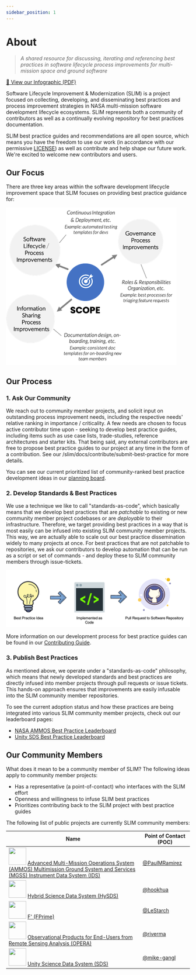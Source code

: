```yaml
---
sidebar_position: 1
---
```


# About

> _A shared resource for discussing, iterating and referencing best practices in software lifecycle process improvements for multi-mission space and ground software_

[📖 View our Infographic (PDF)](SLIM-Infographic.pdf)

Software Lifecycle Improvement & Modernization (SLIM) is a project focused on collecting, developing, and disseminating best practices and process improvement strategies in NASA multi-mission software development lifecycle ecosystems. SLIM represents both a community of contributors as well as a continually evolving repository for best practices documentation.

SLIM best practice guides and recommendations are all open source, which means you have the freedom to use our work (in accordance with our permissive [LICENSE](https://nasa-ammos.github.io/slim/LICENSE)) as well as contribute and help shape our future work. We're excited to welcome new contributors and users.

## Our Focus

There are three key areas within the software development lifecycle improvement space that SLIM focuses on providing best practice guidance for:

![SLIM-scope](/img/scope.png)

## Our Process

### 1. Ask Our Community

We reach out to community member projects, and solicit input on outstanding process improvement needs, including the respective needs' relative ranking in importance / criticality. A few needs are chosen to focus active contributor time upon - seeking to develop best practice guides, including items such as use case lists, trade-studies, reference architectures and starter kits. That being said, any external contributors are free to propose best practice guides to our project at any time in the form of a contribution. See our /slim/docs/contribute/submit-best-practice for more details.  

You can see our current prioritized list of community-ranked best practice development ideas in our [planning board](https://github.com/orgs/NASA-AMMOS/projects/3).

### 2. Develop Standards & Best Practices

We use a technique we like to call "standards-as-code", which basically means that we develop best practices that are _patchable_ to existing or new community member project codebases or are _deployable_ to their infrastructure. Therefore, we target providing best practices in a way that is most easily can be infused into existing SLIM community member projects. This way, we are actually able to scale out our best practice dissemination widely to many projects at once. For best practices that are not patchable to repositories, we ask our contributors to develop automation that can be run as a script or set of commands - and deploy these to SLIM community members through issue-tickets.

![SLIM-dev-process](/img/standards-as-code.png)

More information on our development process for best practice guides can be found in our [Contributing Guide](docs/contribute/contributing/development-process).

### 3. Publish Best Practices

As mentioned above, we operate under a "standards-as-code" philosophy, which means that newly developed standards and best practices are directly infused into member projects through pull requests or issue tickets. This hands-on approach ensures that improvements are easily infusable into the SLIM community member repositories.

To see the current adoption status and how these practices are being integrated into various SLIM community member projects, check out our leaderboard pages:

- [NASA AMMOS Best Practice Leaderboard](https://github.com/NASA-AMMOS/slim-leaderboard/blob/main/examples/slim-ammos-leaderboard.md)
- [Unity SDS Best Practice Leaderboard](https://github.com/NASA-AMMOS/slim-leaderboard/blob/main/examples/slim-unity-leaderboard.md)

## Our Community Members

What does it mean to be a community member of SLIM? The following ideas apply to community member projects:
- Has a representative (a point-of-contact) who interfaces with the SLIM effort
- Openness and willingness to infuse SLIM best practices 
- Prioritizes contributing back to the SLIM project with best practice guides

The following list of public projects are currently SLIM community members:

| Name | Point of Contact (POC) |
|------|------------------------|
| <img src="https://avatars.githubusercontent.com/u/37851411?s=48&v=4" width="48" height="48"/> [Advanced Multi-Mission Operations System (AMMOS) Multimission Ground System and Services (MGSS) Instrument Data System (IDS)](https://github.com/nasa-ammos/) | [@PaulMRamirez](https://github.com/PaulMRamirez) |
| <img src="https://avatars.githubusercontent.com/u/32575998?s=48&v=4" width="48" height="48"/> [Hybrid Science Data System (HySDS)](https://github.com/hysds/) | [@hookhua](https://github.com/hookhua) |
| <img src="https://avatars.githubusercontent.com/u/848102?s=48&v=4" width="48" height="48"/> [F' (FPrime)](https://github.com/nasa/fprime) | [@LeStarch](https://github.com/LeStarch) |
| <img src="https://avatars.githubusercontent.com/u/848102?s=48&v=4" width="48" height="48"/> [Observational Products for End-Users from Remote Sensing Analysis (OPERA)](https://www.jpl.nasa.gov/go/opera) | [@riverma](https://github.com/riverma) |
| <img src="https://avatars.githubusercontent.com/u/92333776?s=48&v=4" width="48" height="48"/> [Unity Science Data System (SDS)](https://github.com/unity-sds/) | [@mike-gangl](https://github.com/mike-gangl) |

